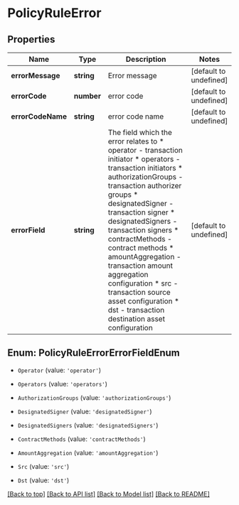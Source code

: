 # PolicyRuleError

## Properties

|Name | Type | Description | Notes|
|------------ | ------------- | ------------- | -------------|
|**errorMessage** | **string** | Error message | [default to undefined]|
|**errorCode** | **number** | error code | [default to undefined]|
|**errorCodeName** | **string** | error code name | [default to undefined]|
|**errorField** | **string** | The field which the error relates to * operator - transaction initiator * operators - transaction initiators * authorizationGroups - transaction authorizer groups * designatedSigner - transaction signer * designatedSigners - transaction signers * contractMethods - contract methods * amountAggregation - transaction amount aggregation configuration * src - transaction source asset configuration * dst - transaction destination asset configuration  | [default to undefined]|


## Enum: PolicyRuleErrorErrorFieldEnum


* `Operator` (value: `'operator'`)

* `Operators` (value: `'operators'`)

* `AuthorizationGroups` (value: `'authorizationGroups'`)

* `DesignatedSigner` (value: `'designatedSigner'`)

* `DesignatedSigners` (value: `'designatedSigners'`)

* `ContractMethods` (value: `'contractMethods'`)

* `AmountAggregation` (value: `'amountAggregation'`)

* `Src` (value: `'src'`)

* `Dst` (value: `'dst'`)





[[Back to top]](#) [[Back to API list]](../../README.md#documentation-for-api-endpoints) [[Back to Model list]](../../README.md#documentation-for-models) [[Back to README]](../../README.md)
